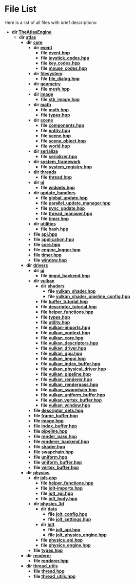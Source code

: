 
# File List

Here is a list of all files with brief descriptions:


* **dir** [**TheAtlasEngine**](dir_b67f019f7e2fe784ec01f943d860c92a.md)     
    * **dir** [**atlas**](dir_1e6ffef027cfcf7ded3287660b505c9f.md)     
        * **dir** [**core**](dir_ab5f97e7ae27ba905c508150b2df25d1.md)     
            * **dir** [**event**](dir_b27da4b5790a8b0d69c02bcd8b78255a.md)     
                * **file** [**event.hpp**](event_8hpp.md)     
                * **file** [**joystick\_codes.hpp**](joystick__codes_8hpp.md)     
                * **file** [**key\_codes.hpp**](key__codes_8hpp.md)     
                * **file** [**mouse\_codes.hpp**](mouse__codes_8hpp.md)     
            * **dir** [**filesystem**](dir_27ba7cf633e68cf06fb2d9a5a7eda525.md)     
                * **file** [**file\_dialog.hpp**](file__dialog_8hpp.md)     
            * **dir** [**geometry**](dir_b5becf243c0000df8fbe7c991f964f21.md)     
                * **file** [**mesh.hpp**](mesh_8hpp.md)     
            * **dir** [**image**](dir_3050860d9c50f9f4f11f08b3bfb0b023.md)     
                * **file** [**stb\_image.hpp**](stb__image_8hpp.md) 
            * **dir** [**math**](dir_cd513ce3e965767955df67d416f47de6.md)     
                * **file** [**math.hpp**](math_8hpp.md)     
                * **file** [**types.hpp**](core_2math_2types_8hpp.md)     
            * **dir** [**scene**](dir_50632568389acd88e20d4049896804e3.md)     
                * **file** [**components.hpp**](components_8hpp.md)     
                * **file** [**entity.hpp**](entity_8hpp.md)     
                * **file** [**scene.hpp**](scene_8hpp.md)     
                * **file** [**scene\_object.hpp**](scene__object_8hpp.md)     
                * **file** [**world.hpp**](world_8hpp.md)     
            * **dir** [**serialize**](dir_58a1ea337b9d91821031c085f16f9af8.md)     
                * **file** [**serializer.hpp**](serializer_8hpp.md)     
            * **dir** [**system\_framework**](dir_95144a79d2a75258fa60dac31330b761.md)     
                * **file** [**system\_registry.hpp**](system__registry_8hpp.md)     
            * **dir** [**threads**](dir_3d5429f92b5f302f4e9406c3e899f86b.md)     
                * **file** [**thread.hpp**](core_2threads_2thread_8hpp.md)     
            * **dir** [**ui**](dir_ec4014881addefdc5691f44c9e98b9f4.md)     
                * **file** [**widgets.hpp**](widgets_8hpp.md)     
            * **dir** [**update\_handlers**](dir_e4a875ec04a9822d1a20b5830cf2827b.md)     
                * **file** [**global\_update.hpp**](global__update_8hpp.md)     
                * **file** [**parallel\_update\_manager.hpp**](parallel__update__manager_8hpp.md)     
                * **file** [**sync\_update.hpp**](sync__update_8hpp.md)     
                * **file** [**thread\_manager.hpp**](thread__manager_8hpp.md)     
                * **file** [**timer.hpp**](update__handlers_2timer_8hpp.md)     
            * **dir** [**utilities**](dir_5ecaaba7e34420a87db9680718b1325e.md)     
                * **file** [**hash.hpp**](hash_8hpp.md)     
            * **file** [**api.hpp**](api_8hpp.md)     
            * **file** [**application.hpp**](application_8hpp.md)     
            * **file** [**core.hpp**](core_8hpp.md)     
            * **file** [**engine\_logger.hpp**](engine__logger_8hpp.md)     
            * **file** [**timer.hpp**](timer_8hpp.md) 
            * **file** [**window.hpp**](window_8hpp.md)     
        * **dir** [**drivers**](dir_1605561db8076fbb4262fa758aa3edc0.md)     
            * **dir** [**ui**](dir_ff140d359ab74e0fd6356ef2a8a2700b.md)     
                * **file** [**imgui\_backend.hpp**](imgui__backend_8hpp.md)     
            * **dir** [**vulkan**](dir_d1501d70e56e021a40f9d93dd0e2ca19.md)     
                * **dir** [**shaders**](dir_9b3214b9b707733a210e487fc36953eb.md)     
                    * **file** [**vulkan\_shader.hpp**](vulkan__shader_8hpp.md)     
                    * **file** [**vulkan\_shader\_pipeline\_config.hpp**](vulkan__shader__pipeline__config_8hpp.md)     
                * **file** [**buffer\_tutorial.hpp**](buffer__tutorial_8hpp.md)     
                * **file** [**descriptor\_tutorial.hpp**](descriptor__tutorial_8hpp.md)     
                * **file** [**helper\_functions.hpp**](drivers_2vulkan_2helper__functions_8hpp.md)     
                * **file** [**types.hpp**](drivers_2vulkan_2types_8hpp.md)     
                * **file** [**utility.hpp**](utility_8hpp.md)     
                * **file** [**vulkan-imports.hpp**](vulkan-imports_8hpp.md)     
                * **file** [**vulkan\_context.hpp**](vulkan__context_8hpp.md)     
                * **file** [**vulkan\_core.hpp**](vulkan__core_8hpp.md)     
                * **file** [**vulkan\_descriptors.hpp**](vulkan__descriptors_8hpp.md)     
                * **file** [**vulkan\_driver.hpp**](vulkan__driver_8hpp.md)     
                * **file** [**vulkan\_gpu.hpp**](vulkan__gpu_8hpp.md)     
                * **file** [**vulkan\_imgui.hpp**](vulkan__imgui_8hpp.md)     
                * **file** [**vulkan\_index\_buffer.hpp**](vulkan__index__buffer_8hpp.md)     
                * **file** [**vulkan\_physical\_driver.hpp**](vulkan__physical__driver_8hpp.md)     
                * **file** [**vulkan\_pipeline.hpp**](vulkan__pipeline_8hpp.md)     
                * **file** [**vulkan\_renderer.hpp**](vulkan__renderer_8hpp.md)     
                * **file** [**vulkan\_renderpass.hpp**](vulkan__renderpass_8hpp.md)     
                * **file** [**vulkan\_swapchain.hpp**](vulkan__swapchain_8hpp.md)     
                * **file** [**vulkan\_uniform\_buffer.hpp**](vulkan__uniform__buffer_8hpp.md)     
                * **file** [**vulkan\_vertex\_buffer.hpp**](vulkan__vertex__buffer_8hpp.md)     
                * **file** [**vulkan\_window.hpp**](vulkan__window_8hpp.md)     
            * **file** [**descriptor\_sets.hpp**](descriptor__sets_8hpp.md)     
            * **file** [**frame\_buffer.hpp**](frame__buffer_8hpp.md)     
            * **file** [**image.hpp**](image_8hpp.md)     
            * **file** [**index\_buffer.hpp**](index__buffer_8hpp.md)     
            * **file** [**pipeline.hpp**](pipeline_8hpp.md)     
            * **file** [**render\_pass.hpp**](render__pass_8hpp.md)     
            * **file** [**renderer\_backend.hpp**](renderer__backend_8hpp.md)     
            * **file** [**shader.hpp**](shader_8hpp.md)     
            * **file** [**swapchain.hpp**](swapchain_8hpp.md)     
            * **file** [**uniform.hpp**](uniform_8hpp.md)     
            * **file** [**uniform\_buffer.hpp**](uniform__buffer_8hpp.md)     
            * **file** [**vertex\_buffer.hpp**](vertex__buffer_8hpp.md)     
        * **dir** [**physics**](dir_40e4880a491f87475db52b6f14fdb765.md)     
            * **dir** [**jolt-cpp**](dir_4275702edcca8362402a3c9bf0161df7.md)     
                * **file** [**helper\_functions.hpp**](physics_2jolt-cpp_2helper__functions_8hpp.md)     
                * **file** [**jolt-imports.hpp**](jolt-imports_8hpp.md) 
                * **file** [**jolt\_api.hpp**](jolt-cpp_2jolt__api_8hpp.md) 
                * **file** [**jolt\_body.hpp**](jolt__body_8hpp.md)     
            * **dir** [**physics\_3d**](dir_ab5034a21b7aebf79f76e5e8638ac885.md)     
                * **dir** [**data**](dir_979e5e81d6b989d5f059c91b3771cf0a.md)     
                    * **file** [**jolt\_config.hpp**](jolt__config_8hpp.md)     
                    * **file** [**jolt\_settings.hpp**](jolt__settings_8hpp.md)     
                * **dir** [**jolt**](dir_3d876be8cd66de39c1e103aa97223d9b.md)     
                    * **file** [**jolt\_api.hpp**](physics__3d_2jolt_2jolt__api_8hpp.md) 
                    * **file** [**jolt\_physics\_engine.hpp**](jolt__physics__engine_8hpp.md)     
                * **file** [**physics\_api.hpp**](physics__api_8hpp.md)     
                * **file** [**physics\_engine.hpp**](physics__engine_8hpp.md)     
            * **file** [**types.hpp**](physics_2types_8hpp.md)     
        * **dir** [**renderer**](dir_8ab98dc538dea21b0c00575cec6c8f5c.md)     
            * **file** [**renderer.hpp**](renderer_8hpp.md)     
        * **dir** [**thread\_utils**](dir_2d188042b35c07e13e36a6d5b630b30a.md)     
            * **file** [**thread.hpp**](thread__utils_2thread_8hpp.md)     
            * **file** [**thread\_utils.hpp**](thread__utils_8hpp.md)     

